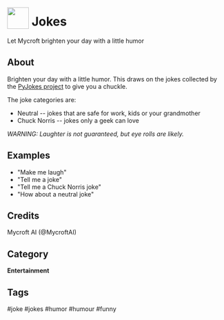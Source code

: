 # <img src='https://raw.githack.com/FortAwesome/Font-Awesome/master/svgs/solid/laugh.svg' card_color='#22a7f0' width='50' height='50' style='vertical-align:bottom'/> Jokes
 Let Mycroft brighten your day with a little humor

## About 
Brighten your day with a little humor.  This draws on the jokes collected by the [PyJokes project](https://github.com/pyjokes/pyjokes) to give you a chuckle.
 
 The joke categories are:
 * Neutral -- jokes that are safe for work, kids or your grandmother
 * Chuck Norris -- jokes only a geek can love
 
 _WARNING:  Laughter is not guaranteed, but eye rolls are likely._

## Examples 
* "Make me laugh"
* "Tell me a joke"
* "Tell me a Chuck Norris joke"
* "How about a neutral joke"

## Credits 
Mycroft AI (@MycroftAI)

## Category
**Entertainment**

## Tags
#joke
#jokes
#humor
#humour
#funny
